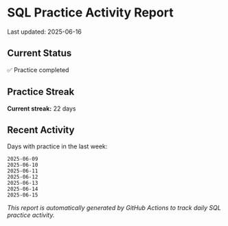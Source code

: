 # SQL Practice Activity Report

Last updated: 2025-06-16

## Current Status

✅ Practice completed

## Practice Streak

**Current streak:** 22 days

## Recent Activity

Days with practice in the last week:

```
2025-06-09
2025-06-10
2025-06-11
2025-06-12
2025-06-13
2025-06-14
2025-06-15
```

*This report is automatically generated by GitHub Actions to track daily SQL practice activity.*
